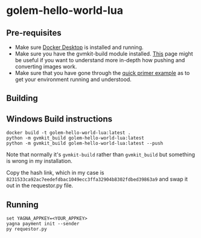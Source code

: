 # golem-hello-world-lua

## Pre-requisites
* Make sure [Docker Desktop](https://www.docker.com/products/docker-desktop) is installed and running.
* Make sure you have the gvmkit-build module installed. [This](https://handbook.golem.network/requestor-tutorials/vm-runtime) page might be useful if you want to understand more in-depth how pushing and converting images work.
* Make sure that you have gone through the [quick primer example](https://handbook.golem.network/requestor-tutorials/flash-tutorial-of-requestor-development) as to get your environment running and understood.

## Building
## Windows Build instructions

```
docker build -t golem-hello-world-lua:latest .
python -m gvmkit_build golem-hello-world-lua:latest
python -m gvmkit_build golem-hello-world-lua:latest --push
```
Note that normally it's `gvmkit-build` rather than `gvmkit_build` but something is wrong in my installation.

Copy the hash link, which in my case is `8231533ca92ac7eedefdbac1049ecc3ffa32904b8302fdbed39863a9` and swap it out in the requestor.py file.

## Running

```
set YAGNA_APPKEY=<YOUR_APPKEY>
yagna payment init --sender
py requestor.py
```